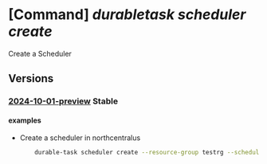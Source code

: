 # [Command] _durabletask scheduler create_

Create a Scheduler

## Versions

### [2024-10-01-preview](/Resources/mgmt-plane/L3N1YnNjcmlwdGlvbnMve30vcmVzb3VyY2Vncm91cHMve30vcHJvdmlkZXJzL21pY3Jvc29mdC5kdXJhYmxldGFzay9zY2hlZHVsZXJzL3t9/2024-10-01-preview.xml) **Stable**

<!-- mgmt-plane /subscriptions/{}/resourcegroups/{}/providers/microsoft.durabletask/schedulers/{} 2024-10-01-preview -->

#### examples

- Create a scheduler in northcentralus
    ```bash
        durable-task scheduler create --resource-group testrg --scheduler-name testscheduler --location northcentralus --ip-allowlist "[0.0.0.0/0]" --sku-capacity "1", --sku-name "Dedicated" --tags "{}"
    ```
